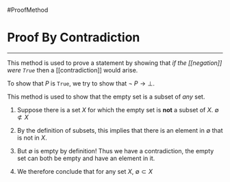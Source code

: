 #ProofMethod

# Proof By Contradiction

---

This method is used to prove a statement by showing that _if the [[negation]] were `True`_ then a [[contradiction]] would arise.

To show that $P$ is `True`, we try to show that $\neg~P\rightarrow \bot$.

This method is used to show that the empty set is a subset of _any_ set.

1. Suppose there is a set $X$ for which the empty set is **not** a subset of $X$. 
	$\emptyset\not\subset X$
	
2. By the definition of subsets, this implies that there is an element in $\emptyset$ that is not in $X$.

3. But $\emptyset$ is empty by definition! Thus we have a contradiction, the empty set can both be empty and have an element in it.

4. We therefore conclude that for any set $X$, $\emptyset\subset X$